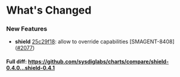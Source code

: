 # What's Changed

### New Features
- **shield** [25c29f18](https://github.com/sysdiglabs/charts/commit/25c29f182afa6d910e552f8f70c5d86f5c09c2bc): allow to override capabilities [SMAGENT-8408] ([#2077](https://github.com/sysdiglabs/charts/issues/2077))
#### Full diff: https://github.com/sysdiglabs/charts/compare/shield-0.4.0...shield-0.4.1
